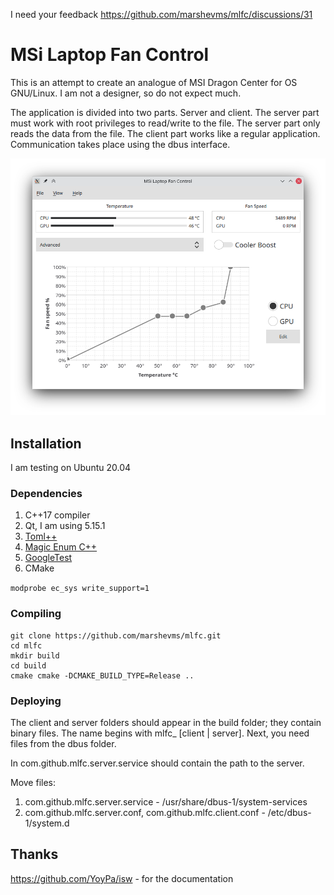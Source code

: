 I need your feedback https://github.com/marshevms/mlfc/discussions/31

# MSi Laptop Fan Control

This is an attempt to create an analogue of MSI Dragon Center for OS GNU/Linux.
I am not a designer, so do not expect much.

The application is divided into two parts. Server and client.
The server part must work with root privileges to read/write to the file.
The server part only reads the data from the file. The client part works like a regular application.
Communication takes place using the dbus interface.

![Image of Client](doc/images/mlfc_client.png)

## Installation

I am testing on Ubuntu 20.04

### Dependencies

1. C++17 compiler
2. Qt, I am using 5.15.1
3. [Toml++](https://github.com/marzer/tomlplusplus)
4. [Magic Enum C++](https://github.com/Neargye/magic_enum)
5. [GoogleTest](https://github.com/google/googletest)
6. CMake

```modprobe ec_sys write_support=1```

### Compiling

```
git clone https://github.com/marshevms/mlfc.git
cd mlfc
mkdir build
cd build
cmake cmake -DCMAKE_BUILD_TYPE=Release ..
```

### Deploying

The client and server folders should appear in the build folder; they contain binary files. The name begins with mlfc_ [client | server]. Next, you need files from the dbus folder.

In com.github.mlfc.server.service should contain the path to the server.

Move files:
1. com.github.mlfc.server.service - /usr/share/dbus-1/system-services
2. com.github.mlfc.server.conf, com.github.mlfc.client.conf - /etc/dbus-1/system.d

## Thanks

https://github.com/YoyPa/isw -  for the documentation
